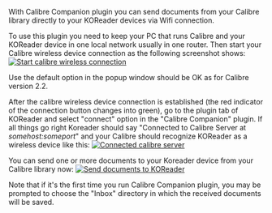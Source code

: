 With Calibre Companion plugin you can send documents from your Calibre library directly to your KOReader devices via Wifi connection.

To use this plugin you need to keep your PC that runs Calibre and your KOReader device in one local network usually in one router. Then start your Calibre wireless device connection as the following screenshot shows:
[![Start calibre wireless connection](https://github.com/koreader/koreader/wiki/screenshots/calibre_companion_start.png)](https://github.com/koreader/koreader/wiki/screenshots/calibre_companion_start.png)

Use the default option in the popup window should be OK as for Calibre version 2.2.

After the calibre wireless device connection is established (the red indicator of the connection button changes into green), go to the plugin tab of KOReader and select "connect" option in the "Calibre Companion" plugin. If all things go right Koreader should say "Connected to Calibre Server at _somehost:someport_" and your Calibre should recognize KOReader as a wireless device like this:
[![Connected calibre server](https://github.com/koreader/koreader/wiki/screenshots/calibre_companion_connected.png)](https://github.com/koreader/koreader/wiki/screenshots/calibre_companion_connected.png)

You can send one or more documents to your Koreader device from your Calibre library now:
[![Send documents to KOReader](https://github.com/koreader/koreader/wiki/screenshots/calibre_companion_send.png)](https://github.com/koreader/koreader/wiki/screenshots/calibre_companion_send.png)

Note that if it's the first time you run Calibre Companion plugin, you may be prompted to choose the "Inbox" directory in which the received documents will be saved.